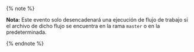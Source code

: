 {% note %}

**Nota:** Este evento solo desencadenará una ejecución de flujo de trabajo si el archivo de dicho flujo se encuentra en la rama `master` o en la predeterminada.

{% endnote %}
